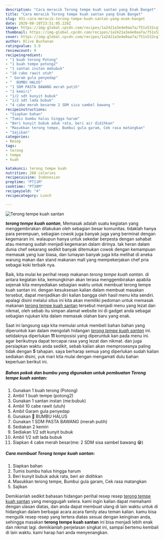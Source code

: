 ```yaml
---
description: "Cara meracik Terong tempe kuah santan yang Enak Banget"
title: "Cara meracik Terong tempe kuah santan yang Enak Banget"
slug: 931-cara-meracik-terong-tempe-kuah-santan-yang-enak-banget
date: 2020-08-18T23:51:05.226Z
image: https://img-global.cpcdn.com/recipes/1a2421a3e4e0aa7a/751x532cq70/terong-tempe-kuah-santan-foto-resep-utama.jpg
thumbnail: https://img-global.cpcdn.com/recipes/1a2421a3e4e0aa7a/751x532cq70/terong-tempe-kuah-santan-foto-resep-utama.jpg
cover: https://img-global.cpcdn.com/recipes/1a2421a3e4e0aa7a/751x532cq70/terong-tempe-kuah-santan-foto-resep-utama.jpg
author: Olive Buchanan
ratingvalue: 3.9
reviewcount: 9
recipeingredient:
- "1 buah terong Potong"
- "1 buah tempe potong2"
- "1 santan instan mebubuk"
- "10 cabe rawit utuh"
- " Garam gula penyedap"
- "  BUMBU HALUS"
- "1 SDM PASTA BAWANG merah putih"
- "2 kemiri"
- "1/2 sdt kunyit bubuk"
- "1/2 sdt lada bubuk"
- "4 cabe merah besarme 2 SDM sisa sambel bawang "
recipeinstructions:
- "Siapkan bahan"
- "Tumis bumbu halus hingga harum"
- "Beri kunyit bubuk aduk rata, beri air didihkan"
- "Masukkan terong tempe, Bumbui gula garam, Cek rasa matangkan"
- "Sajikan"
categories:
- Resep
tags:
- terong
- tempe
- kuah

katakunci: terong tempe kuah 
nutrition: 268 calories
recipecuisine: Indonesian
preptime: "PT11M"
cooktime: "PT38M"
recipeyield: "4"
recipecategory: Lunch

---
```



![Terong tempe kuah santan](https://img-global.cpcdn.com/recipes/1a2421a3e4e0aa7a/751x532cq70/terong-tempe-kuah-santan-foto-resep-utama.jpg)

<b><i>terong tempe kuah santan</i></b>, Memasak adalah suatu kegiatan yang menggembirakan dilakukan oleh sebagian besar komunitas. tidaklah hanya para perempuan, sebagian cowok juga banyak juga yang berminat dengan kegemaran ini. walaupun hanya untuk sekedar berpesta dengan sahabat atau memang sudah menjadi kegemaran dalam dirinya. tak heran dalam dunia chef sekarang sedikit banyak ditemukan cowok dengan kemampuan memasak yang luar biasa, dan lumayan banyak juga kita melihat di aneka warung makan dan stand makanan mall yang mempekerjakan chef pria sebagai koki terbaik nya.



Baik, kita mulai ke perihal resep makanan <i>terong tempe kuah santan</i>. di antara kegiatan kita, kemungkinan akan terasa menggembirakan apabila sejenak kita menyediakan sebagian waktu untuk membuat terong tempe kuah santan ini. dengan kesuksesan kalian dalam membuat masakan tersebut, dapat menjadikan diri kalian bangga oleh hasil menu kita sendiri. apalagi disini melalui situs ini kita akan memiliki pedoman untuk memasak makanan <u>terong tempe kuah santan</u> tersebut menjadi menu yang lezat dan nikmat, oleh sebab itu simpan alamat website ini di gadget anda sebagai sebagian rujukan kita dalam memasak olahan baru yang enak.


Saat ini langsung saja kita memulai untuk membeli bahan bahan yang diperuntuk kan dalam mengolah hidangan <u><i>terong tempe kuah santan</i></u> ini. setidaknya diperlukan <b>11</b> komposisi yang diperuntuk kan pada menu ini. agar berikutnya dapat tercapai rasa yang lezat dan nikmat. dan juga persiapkan waktu anda sedikit, sebab kalian akan memprosesnya paling tidak dengan <b>5</b> tahapan. saya berharap semua yang diperlukan sudah kalian sediakan disini, yuk mari kita mulai dengan mengamati dulu bahan keperluan berikut ini.

<!--inarticleads1-->

##### Bahan pokok dan bumbu yang digunakan untuk pembuatan Terong tempe kuah santan:

1. Gunakan 1 buah terong (Potong)
1. Ambil 1 buah tempe (potong2)
1. Gunakan 1 santan instan (me:bubuk)
1. Ambil 10 cabe rawit (utuh)
1. Ambil  Garam gula penyedap
1. Gunakan  🥘 BUMBU HALUS
1. Gunakan 1 SDM PASTA BAWANG (merah putih)
1. Sediakan 2 kemiri
1. Sediakan 1/2 sdt kunyit bubuk
1. Ambil 1/2 sdt lada bubuk
1. Siapkan 4 cabe merah besar(me: 2 SDM sisa sambel bawang 😁)




<!--inarticleads2-->

##### Cara membuat Terong tempe kuah santan:

1. Siapkan bahan
1. Tumis bumbu halus hingga harum
1. Beri kunyit bubuk aduk rata, beri air didihkan
1. Masukkan terong tempe, Bumbui gula garam, Cek rasa matangkan
1. Sajikan




Demikianlah sedikit bahasan hidangan perihal resep resep <u>terong tempe kuah santan</u> yang menggugah selera. kami ingin kalian dapat memahami dengan ulasan diatas, dan anda dapat membuat ulang di lain waktu untuk di hidangkan dalam berbagai acara acara family atau teman kalian. kamu bisa mengulik resep resep yang tertera diatas sesuai dengan keinginan anda, sehingga masakan <b>terong tempe kuah santan</b> ini bisa menjadi lebih enak dan nikmat lagi. demikianlah penjelasan singkat ini, sampai bertemu kembali di lain waktu. kami harap hari anda menyenangkan.
